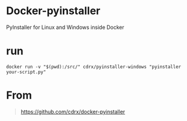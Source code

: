# Docker-pyinstaller
PyInstaller for Linux and Windows inside Docker

# run
```shell
docker run -v "$(pwd):/src/" cdrx/pyinstaller-windows "pyinstaller your-script.py"
```

# From
> https://github.com/cdrx/docker-pyinstaller
